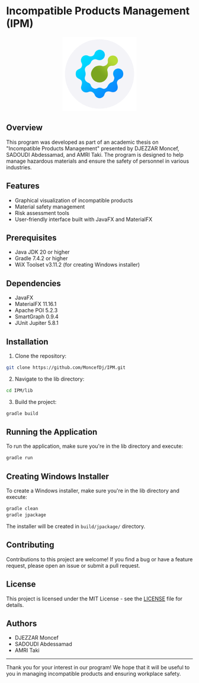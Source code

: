 # Incompatible Products Management (IPM)

<P align="middle">
  <img src="./lib/src/main/resources/IPM/photos/logo.png" width="200"/>
</P>

## Overview

This program was developed as part of an academic thesis on "Incompatible Products Management" presented by DJEZZAR Moncef, SADOUDI Abdessamad, and AMRI Taki. The program is designed to help manage hazardous materials and ensure the safety of personnel in various industries.

## Features

- Graphical visualization of incompatible products
- Material safety management
- Risk assessment tools
- User-friendly interface built with JavaFX and MaterialFX

## Prerequisites

- Java JDK 20 or higher
- Gradle 7.4.2 or higher
- WiX Toolset v3.11.2 (for creating Windows installer)

## Dependencies

- JavaFX
- MaterialFX 11.16.1
- Apache POI 5.2.3
- SmartGraph 0.9.4
- JUnit Jupiter 5.8.1

## Installation

1. Clone the repository:
```bash
git clone https://github.com/MoncefDj/IPM.git
```

2. Navigate to the lib directory:
```bash
cd IPM/lib
```

3. Build the project:
```bash
gradle build
```

## Running the Application

To run the application, make sure you're in the lib directory and execute:
```bash
gradle run
```

## Creating Windows Installer

To create a Windows installer, make sure you're in the lib directory and execute:
```bash
gradle clean
gradle jpackage
```

The installer will be created in `build/jpackage/` directory.

## Contributing

Contributions to this project are welcome! If you find a bug or have a feature request, please open an issue or submit a pull request.

## License

This project is licensed under the MIT License - see the [LICENSE](LICENSE) file for details.

## Authors

- DJEZZAR Moncef
- SADOUDI Abdessamad
- AMRI Taki

---

Thank you for your interest in our program! We hope that it will be useful to you in managing incompatible products and ensuring workplace safety.

